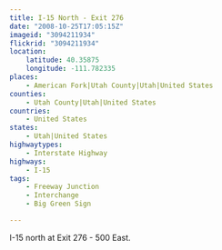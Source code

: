 ```yaml
---
title: I-15 North - Exit 276
date: "2008-10-25T17:05:15Z"
imageid: "3094211934"
flickrid: "3094211934"
location:
    latitude: 40.35875
    longitude: -111.782335
places:
    - American Fork|Utah County|Utah|United States
counties:
    - Utah County|Utah|United States
countries:
    - United States
states:
    - Utah|United States
highwaytypes:
    - Interstate Highway
highways:
    - I-15
tags:
    - Freeway Junction
    - Interchange
    - Big Green Sign

---
```

I-15 north at Exit 276 - 500 East.